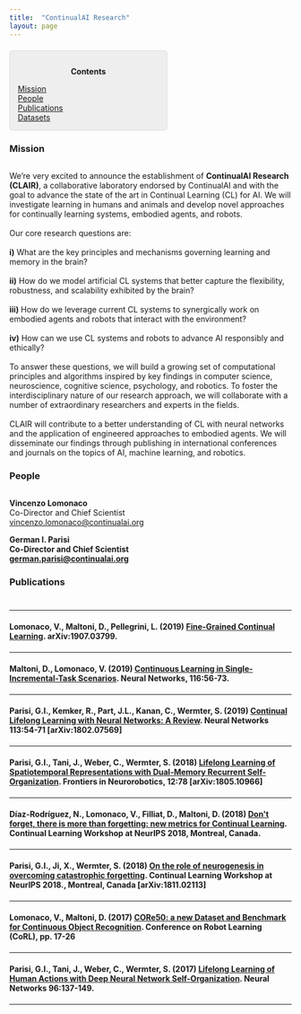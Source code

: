 ```yaml
---
title:  "ContinualAI Research"
layout: page
---
```


<div style="background: rgba(0,0,0,0.06) none repeat scroll 0% 0%; border: 1px solid rgb(222, 222, 222); padding: 1em; border-radius: 5px; margin-top:20px; max-width: 50%">
	<p style="text-align: center;"><strong>Contents</strong></p>
	<p style="text-align: left; margin-bottom: 0px;">
		<a href="#mission">Mission</a><br>
		<a href="#people">People</a><br>
		<a href="#pub">Publications</a><br>
		<a href="#datasets">Datasets</a>
	</p>
</div>

<a name="mission"></a>
<h3 id="mission" style="margin-bottom:30px">Mission</h3>

We’re very excited to announce the establishment of **ContinualAI Research (CLAIR)**, a collaborative laboratory endorsed by ContinualAI and with the goal to advance the state of the art in Continual Learning (CL) for AI. We will investigate learning in humans and animals and develop novel approaches for continually learning systems, embodied agents, and robots.
<br><br>
Our core research questions are:
<br><br>
**i)** What are the key principles and mechanisms governing learning and memory in the brain?
<br><br>
**ii)** How do we model artificial CL systems that better capture the flexibility, robustness, and scalability exhibited by the brain?
<br><br>
**iii)** How do we leverage current CL systems to synergically work on embodied agents and robots that interact with the environment?
<br><br>
**iv)** How can we use CL systems and robots to advance AI responsibly and ethically?
<br><br>
To answer these questions, we will build a growing set of computational principles and algorithms inspired by key findings in computer science, neuroscience, cognitive science, psychology, and robotics. To foster the interdisciplinary nature of our research approach, we will collaborate with a number of extraordinary researchers and experts in the fields.
<br><br>
CLAIR will contribute to a better understanding of CL with neural networks and the application of engineered approaches to embodied agents. We will disseminate our findings through publishing in international conferences and journals on the topics of AI, machine learning, and robotics.

<a name="people"></a>
<h3 id="people" style="margin-bottom:30px">People</h3>

**Vincenzo Lomonaco**
<br>
Co-Director and Chief Scientist
<br>
[vincenzo.lomonaco@continualai.org](mailto:vincenzo.lomonaco@continualai.org)
<br><b>

**German I. Parisi**
<br>
Co-Director and Chief Scientist
<br>
[german.parisi@continualai.org](mailto:german.parisi@continualai.org)
<br><b>

<a name="pub"></a>
<h3 id="papers" style="margin-bottom: 30px;">Publications</h3>

<hr style="margin-top:40px;margin-bottom:20px;width:100%">

Lomonaco, V., Maltoni, D., Pellegrini, L. (2019) [Fine-Grained Continual Learning](https://arxiv.org/pdf/1907.03799.pdf). arXiv:1907.03799.

<hr style="margin-top:20px;margin-bottom:20px;width:100%">

Maltoni, D., Lomonaco, V. (2019) [Continuous Learning in Single-Incremental-Task Scenarios](https://www.sciencedirect.com/science/article/abs/pii/S0893608019300838). Neural Networks, 116:56-73.

<hr style="margin-top:20px;margin-bottom:20px;width:100%">

Parisi, G.I., Kemker, R., Part, J.L., Kanan, C., Wermter, S. (2019) [Continual Lifelong Learning with Neural Networks: A Review](https://www.sciencedirect.com/science/article/pii/S0893608019300231). Neural Networks 113:54-71 [arXiv:1802.07569]

<hr style="margin-top:20px;margin-bottom:20px;width:100%">

Parisi, G.I., Tani, J., Weber, C., Wermter, S. (2018) [Lifelong Learning of Spatiotemporal Representations with Dual-Memory Recurrent Self-Organization](https://www.frontiersin.org/articles/10.3389/fnbot.2018.00078/full). Frontiers in Neurorobotics, 12:78 [arXiv:1805.10966]

<hr style="margin-top:20px;margin-bottom:20px;width:100%">

Díaz-Rodríguez, N., Lomonaco, V., Filliat, D., Maltoni, D. (2018) [Don't forget, there is more than forgetting: new metrics for Continual Learning](https://arxiv.org/abs/1810.13166). Continual Learning Workshop at NeurIPS 2018, Montreal, Canada.

<hr style="margin-top:20px;margin-bottom:20px;width:100%">

Parisi, G.I., Ji, X., Wermter, S. (2018) [On the role of neurogenesis in overcoming catastrophic forgetting](https://marcpickett.com/cl2018/CL-2018_paper_31.pdf). Continual Learning Workshop at NeurIPS 2018., Montreal, Canada [arXiv:1811.02113]

<hr style="margin-top:20px;margin-bottom:20px;width:100%">

Lomonaco, V., Maltoni, D. (2017) [CORe50: a new Dataset and Benchmark for Continuous Object Recognition](http://proceedings.mlr.press/v78/lomonaco17a.html). Conference on Robot Learning (CoRL), pp. 17-26

<hr style="margin-top:20px;margin-bottom:20px;width:100%">

Parisi, G.I., Tani, J., Weber, C., Wermter, S. (2017) [Lifelong Learning of Human Actions with Deep Neural Network Self-Organization](http://www.sciencedirect.com/science/article/pii/S0893608017302034). Neural Networks 96:137-149.

<hr style="margin-top:20px;margin-bottom:20px;width:100%">

<!-- <hr style="margin-top:30px;margin-bottom:20px;width:100%">
<div>
	<img src="https://image.slidesharecdn.com/numentatalk-190918211350/95/continual-learning-another-step-towards-truly-intelligent-machines-12-638.jpg?cb=1568841390" style="width:150px;height:83px; float:left;margin-right:30px"/>
	<p>
		<strong><a href="https://www.slideshare.net/VincenzoLomonaco/continual-learning-another-step-towards-truly-intelligent-machines">Continual Learning: Another Step Towards Truly Intelligent Machines</a></strong>. 
		<em>Numenta, Redwood City, California.</em>.
		16th September 2017.<br> 
	</p>
</div>
<hr style="margin-top:30px;margin-bottom:20px;width:100%"> -->
